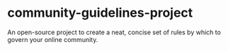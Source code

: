 community-guidelines-project
============================

An open-source project to create a neat, concise set of rules by which to govern your online community.